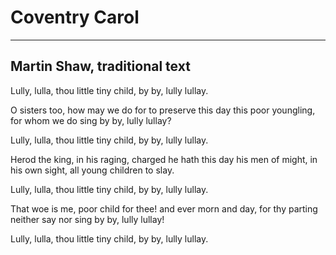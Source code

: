 # Coventry Carol

***

## Martin Shaw, traditional text

Lully, lulla,
thou little tiny child,
by by, lully lullay.

O sisters too,
how may we do
for to preserve this day
this poor youngling,
for whom we do sing
by by, lully lullay?

Lully, lulla,
thou little tiny child,
by by, lully lullay.

Herod the king,
in his raging,
charged he hath this day
his men of might,
in his own sight,
all young children to slay.

Lully, lulla,
thou little tiny child,
by by, lully lullay.

That woe is me,
poor child for thee!
and ever morn and day,
for thy parting
neither say nor sing
by by, lully lullay!

Lully, lulla,
thou little tiny child,
by by, lully lullay.